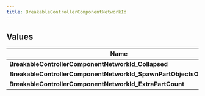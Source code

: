 ```yaml
---
title: BreakableControllerComponentNetworkId
---
```


## Values

| Name | Description |
| ---- | ----------- |
| **BreakableControllerComponentNetworkId\_Collapsed** | Value: **0** |
| **BreakableControllerComponentNetworkId\_SpawnPartObjectsOnCollapse** | Value: **1** |
| **BreakableControllerComponentNetworkId\_ExtraPartCount** | Value: **2** |

